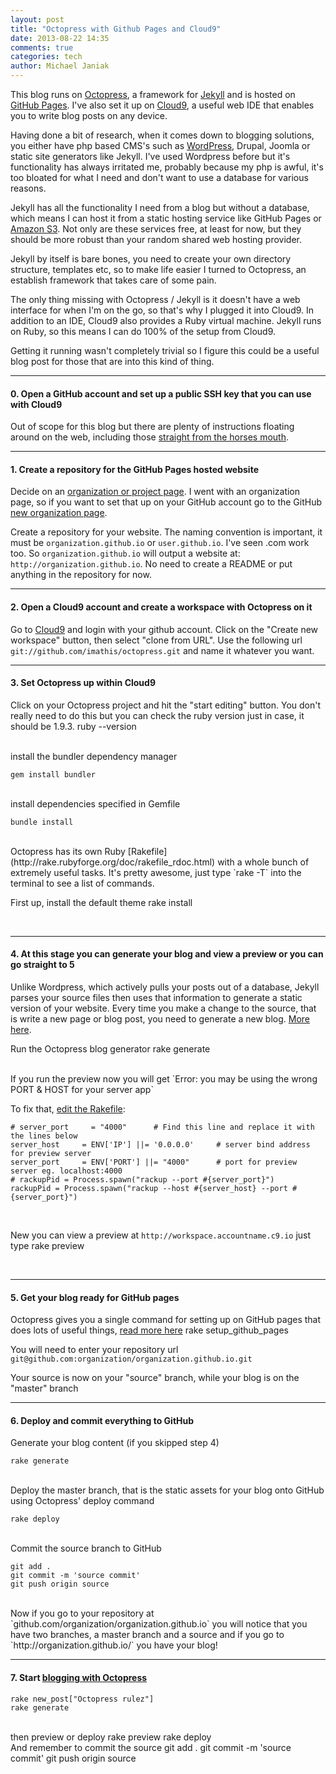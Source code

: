 ```yaml
---
layout: post
title: "Octopress with Github Pages and Cloud9"
date: 2013-08-22 14:35
comments: true
categories: tech
author: Michael Janiak
---
```


This blog runs on [Octopress](http://octopress.org/), a framework for [Jekyll](https://github.com/mojombo/jekyll) 
and is hosted on [GitHub Pages](http://pages.github.com/). I've also set it up on [Cloud9](https://c9.io/), a
useful web IDE that enables you to write blog posts on any device.

Having done a bit of research, when it comes down to blogging solutions, you either have php based CMS's
such as [WordPress](http://wordpress.org/), Drupal, Joomla or static site generators like Jekyll. I've used Wordpress before
but it's functionality has always irritated me, probably because my php is awful, it's too bloated for what I need 
and don't want to use a database for various reasons.

<!-- more -->

Jekyll has all the functionality I need from a blog but without a database, which 
means I can host it from a static hosting service like GitHub Pages or [Amazon S3](http://aws.amazon.com/s3/). 
Not only are these services free, at least for now, but they should be more robust than your random 
shared web hosting provider.

Jekyll by itself is bare bones, you need to create your own directory structure, templates etc, so to make life
easier I turned to Octopress, an establish framework that takes care of some pain.

The only thing missing with Octopress / Jekyll is it doesn't have a web interface for when I'm on the go,
so that's why I plugged it into Cloud9. In addition to an IDE, Cloud9 also provides a
Ruby virtual machine. Jekyll runs on Ruby, so this means I can do 100% of the setup from Cloud9.

Getting it running wasn't completely trivial so I figure this could be a useful blog post for those that are into this kind of thing.
<hr/>

#### 0. Open a GitHub account and set up a public SSH key that you can use with Cloud9

Out of scope for this blog but there are plenty of instructions floating around on the web, 
including those [straight from the horses mouth](https://help.github.com/articles/generating-ssh-keys).
<hr/>

#### 1. Create a repository for the GitHub Pages hosted website

Decide on an [organization or project page](https://help.github.com/articles/user-organization-and-project-pages). I went with an organization page, 
so if you want to set that up on your GitHub account go to the GitHub 
[new organization page](https://github.com/account/organizations/new).

Create a repository for your website. The naming convention is important, it must be `organization.github.io` or `user.github.io`. 
I've seen .com work too. So `organization.github.io` will output a website at: `http://organization.github.io`.
No need to create a README or put anything in the repository for now.
<hr/>

#### 2. Open a Cloud9 account and create a workspace with Octopress on it

Go to [Cloud9](c9.io) and login with your github account. Click on the "Create new workspace" button, then select "clone from URL".
Use the following url `git://github.com/imathis/octopress.git` and name it whatever you want.
<hr/>

#### 3. Set Octopress up within Cloud9

Click on your Octopress project and hit the "start editing" button. You don't really need to do this but you can check
the ruby version just in case, it should be 1.9.3.
    ruby --version

<br/>
install the bundler dependency manager

    gem install bundler

<br/>
install dependencies specified in Gemfile

    bundle install

<br/>
Octopress has its own Ruby [Rakefile](http://rake.rubyforge.org/doc/rakefile_rdoc.html) with a whole bunch of extremely useful tasks.
It's pretty awesome, just type `rake -T` into the terminal to see a list of commands.

First up, install the default theme
    rake install

<br/>
<hr/>

#### 4. At this stage you can generate your blog and view a preview or you can go straight to 5

Unlike Wordpress, which actively pulls your posts out of a database, Jekyll parses your source files then uses that information
to generate a static version of your website. Every time you make a change to the source, that is write a new page or blog post,
you need to generate a new blog. [More here](http://jekyllbootstrap.com/lessons/jekyll-introduction.html).

Run the Octopress blog generator
    rake generate

<br/>
If you run the preview now you will get `Error: you may be using the wrong PORT & HOST for your server app`

To fix that, [edit the Rakefile](http://www.devopsy.com/blog/2012/10/04/octopress-on-cloud9/):

    # server_port     = "4000"      # Find this line and replace it with the lines below
    server_host     = ENV['IP'] ||= '0.0.0.0'     # server bind address for preview server
    server_port     = ENV['PORT'] ||= "4000"      # port for preview server eg. localhost:4000
    # rackupPid = Process.spawn("rackup --port #{server_port}")
    rackupPid = Process.spawn("rackup --host #{server_host} --port #{server_port}")

<br/>

New you can view a preview at `http://workspace.accountname.c9.io` just type
    rake preview

<br/>
<hr/>

#### 5. Get your blog ready for GitHub pages

Octopress gives you a single command for setting up on GitHub pages that does lots of useful things, 
[read more here](http://octopress.org/docs/deploying/github)
    rake setup_github_pages

You will need to enter your repository url `git@github.com:organization/organization.github.io.git`

Your source is now on your "source" branch, while your blog is on the "master" branch
<hr/>

#### 6. Deploy and commit everything to GitHub

Generate your blog content (if you skipped step 4)

    rake generate
<br/>
Deploy the master branch, that is the static assets for your blog onto GitHub using Octopress' deploy command

    rake deploy
<br/> 
Commit the source branch to GitHub

    git add .
    git commit -m 'source commit'
    git push origin source

<br/>
Now if you go to your repository at `github.com/organization/organization.github.io` you will notice that
you have two branches, a master branch and a source and if you go to `http://organization.github.io/`
you have your blog!
<hr/>

#### 7. Start [blogging with Octopress](http://octopress.org/docs/blogging/)

    rake new_post["Octopress rulez"]
    rake generate
<br/>
then preview or deploy
    rake preview
    rake deploy
<br/>
And remember to commit the source
    git add .
    git commit -m 'source commit'
    git push origin source